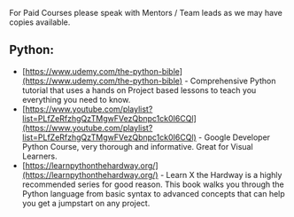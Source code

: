 For Paid Courses please speak with Mentors / Team leads as we may have copies available.

## Python:

- [https://www.udemy.com/the-python-bible](https://www.udemy.com/the-python-bible) - Comprehensive Python tutorial that uses a hands on Project based lessons to teach you everything you need to know.
- [https://www.youtube.com/playlist?list=PLfZeRfzhgQzTMgwFVezQbnpc1ck0I6CQl](https://www.youtube.com/playlist?list=PLfZeRfzhgQzTMgwFVezQbnpc1ck0I6CQl) - Google Developer Python Course, very thorough and informative. Great for Visual Learners.
- [https://learnpythonthehardway.org/](https://learnpythonthehardway.org/) - Learn X the Hardway is a highly recommended series for good reason. This book walks you through the Python language from basic syntax to advanced concepts that can help you get a jumpstart on any project.
